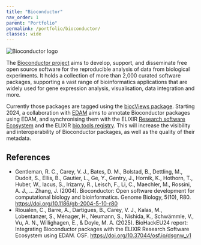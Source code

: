 ```yaml
---
title: "Bioconductor"
nav_order: 1
parent: "Portfolio"
permalink: /portfolio/bioconductor/
classes: wide
---
```


<div style="display: flex; align-items: center; gap: 1em; margin-bottom: 1em;">
  <img src="{{ '/assets/images/bioconductor_300px.png' | relative_url }}" alt="Bioconductor logo" style="height: auto;">
  <h2 style="margin: 0;"></h2>
</div>

The [Bioconductor project](https://bioconductor.org/) aims to develop, support, and disseminate free open source software for the reproducible analysis of data from biological experiments. It holds a collection of more than 2,000 curated software packages, supporting a vast range of bioinformatics applications that are widely used for gene expression analysis, visualisation, data integration and more.

Currently those packages are tagged using the [biocViews package](https://github.com/Bioconductor/biocViews). Starting 2024, a collaboration with [EDAM](https://github.com/edamontology) aims to annotate Bioconductor packages using EDAM, and synchronising them with the ELIXIR [Research software Ecosystem](https://research-software-ecosystem.github.io/) and the ELIXIR [bio.tools registry](https://bio.tools/). This will increase the visibility and interoperability of Bioconductor packages, as well as the quality of their metadata. 

## References

* Gentleman, R. C., Carey, V. J., Bates, D. M., Bolstad, B., Dettling, M., Dudoit, S., Ellis, B., Gautier, L., Ge, Y., Gentry, J., Hornik, K., Hothorn, T., Huber, W., Iacus, S., Irizarry, R., Leisch, F., Li, C., Maechler, M., Rossini, A. J., … Zhang, J. (2004). Bioconductor: Open software development for computational biology and bioinformatics. Genome Biology, 5(10), R80. https://doi.org/10.1186/gb-2004-5-10-r80
* Rioualen, C., Barre, A., Dartigues, B., Carey, V. J., Kalas, M., Lobentanzer, S., Ménager, H., Neumann, S., Nishida, K., Schwämmle, V., Vu, A. N., Willighagen, E., & Doyle, M. A. (2025). BioHackEU24 report: Integrating Bioconductor packages with the ELIXIR Research Software Ecosystem using EDAM. OSF. https://doi.org/10.37044/osf.io/dsgnw_v1

